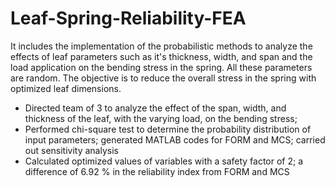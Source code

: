 # Leaf-Spring-Reliability-FEA
It includes the implementation of the probabilistic methods to analyze the effects of leaf parameters such as it's thickness, width, and span and the load application on the bending stress in the spring. All these parameters are random. The objective is to reduce the 
overall stress in the spring with optimized leaf dimensions. 

- Directed team of 3 to analyze the effect of the span, width, and thickness of the leaf, with the varying load, on the bending stress;
- Performed chi-square test to determine the probability distribution of input parameters; generated MATLAB codes for FORM and MCS; carried out sensitivity analysis 
- Calculated optimized values of variables with a safety factor of 2; a difference of 6.92 % in the reliability index from FORM and MCS 
